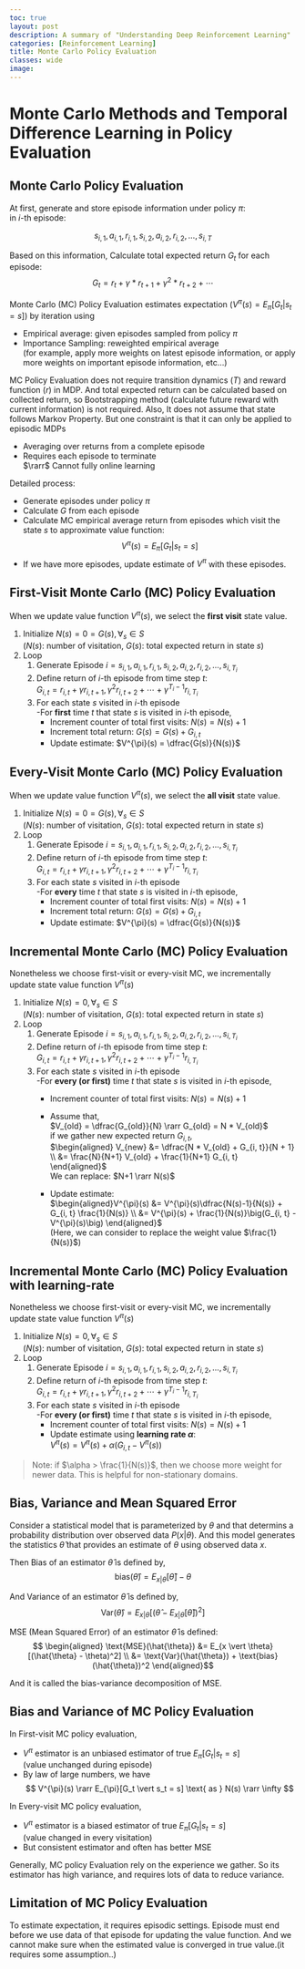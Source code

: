 ```yaml
---
toc: true
layout: post
description: A summary of "Understanding Deep Reinforcement Learning"
categories: [Reinforcement Learning]
title: Monte Carlo Policy Evaluation
classes: wide
image: 
---
```


# Monte Carlo Methods and Temporal Difference Learning in Policy Evaluation

## Monte Carlo Policy Evaluation
At first, generate and store episode information under policy $\pi$: \
in $i$-th episode:

$$ s_{i, 1}, a_{i, 1}, r_{i,1}, s_{i, 2}, a_{i, 2}, r_{i, 2}, \dots, s_{i, T} $$

Based on this information, Calculate total expected return $G_t$ for each episode: 
$$ G_t = r_t + \gamma * r_{t+1} + \gamma^2 * r_{t+2} + \cdots $$

Monte Carlo (MC) Policy Evaluation estimates expectation ($V^{\pi}(s) = E_{\pi}[G_t \vert s_t = s]$) by iteration using
  - Empirical average: given episodes sampled from policy $\pi$
  - Importance Sampling: reweighted empirical average \
  (for example, apply more weights on latest episode information, or apply more weights on important episode information, etc...)

MC Policy Evaluation does not require transition dynamics ($T$) and reward function ($r$) in MDP. And total expected return can be calculated based on collected return, so Bootstrapping method (calculate future reward with current information) is not required. Also, It does not assume that state follows Markov Property.
But one constraint is that it can only be applied to episodic MDPs
  - Averaging over returns from a complete episode
  - Requires each episode to terminate \
  $\rarr$ Cannot fully online learning

Detailed process:
- Generate episodes under policy $\pi$
- Calculate $G$ from each episode
- Calculate MC empirical average return from episodes which visit the state $s$ to approximate value function: 
  $$V^{\pi}(s) = E_{\pi}[G_t \vert s_t = s]$$
- If we have more episodes, update estimate of $V^{\pi}$ with these episodes.

## First-Visit Monte Carlo (MC) Policy Evaluation
When we update value function $V^{\pi}(s)$, we select the **first visit** state value.

1. Initialize $N(s) = 0 = G(s),\forall_s \in S$ \
($N(s)$: number of visitation, $G(s)$: total expected return in state $s$)
2. Loop
   1. Generate Episode $i = s_{i,1}, a_{i,1}, r_{i,1}, s_{i,2}, a_{i,2}, r_{i,2}, \dots, s_{i,T_i}$
   2. Define return of $i$-th episode from time step $t$:\
   $G_{i,t} = r_{i,t} + \gamma r_{i, t+1}, \gamma^2r_{i,t+2} + \cdots + \gamma^{T_i-1} r_{i, T_i}$
   3. For each state $s$ visited in $i$-th episode \
      -For **first** time $t$ that state $s$ is visited in $i$-th episode,
         - Increment counter of total first visits: $N(s) = N(s) + 1$
         - Increment total return: $G(s) = G(s) + G_{i, t}$
         - Update estimate: $V^{\pi}(s) = \dfrac{G(s)}{N(s)}$ 

## Every-Visit Monte Carlo (MC) Policy Evaluation
When we update value function $V^{\pi}(s)$, we select the **all visit** state value.

1. Initialize $N(s) = 0 = G(s),\forall_s \in S$ \
($N(s)$: number of visitation, $G(s)$: total expected return in state $s$)
2. Loop
   1. Generate Episode $i = s_{i,1}, a_{i,1}, r_{i,1}, s_{i,2}, a_{i,2}, r_{i,2}, \dots, s_{i,T_i}$
   2. Define return of $i$-th episode from time step $t$:\
   $G_{i,t} = r_{i,t} + \gamma r_{i, t+1}, \gamma^2r_{i,t+2} + \cdots + \gamma^{T_i-1} r_{i, T_i}$
   3. For each state $s$ visited in $i$-th episode \
      -For **every** time $t$ that state $s$ is visited in $i$-th episode,
         - Increment counter of total first visits: $N(s) = N(s) + 1$
         - Increment total return: $G(s) = G(s) + G_{i, t}$
         - Update estimate: $V^{\pi}(s) = \dfrac{G(s)}{N(s)}$ 

## Incremental Monte Carlo (MC) Policy Evaluation
Nonetheless we choose first-visit or every-visit MC, we incrementally update state value function $V^{\pi}(s)$

1. Initialize $N(s) = 0,\forall_s \in S$ \
($N(s)$: number of visitation, $G(s)$: total expected return in state $s$)
2. Loop
   1. Generate Episode $i = s_{i,1}, a_{i,1}, r_{i,1}, s_{i,2}, a_{i,2}, r_{i,2}, \dots, s_{i,T_i}$
   2. Define return of $i$-th episode from time step $t$:\
   $G_{i,t} = r_{i,t} + \gamma r_{i, t+1}, \gamma^2r_{i,t+2} + \cdots + \gamma^{T_i-1} r_{i, T_i}$
   3. For each state $s$ visited in $i$-th episode \
      -For **every (or first)** time $t$ that state $s$ is visited in $i$-th episode,
         - Increment counter of total first visits: $N(s) = N(s) + 1$
         - Assume that, \
         $V_{old} = \dfrac{G_{old}}{N} \rarr G_{old} = N * V_{old}$ \
         if we gather new expected return $G_{i, t}$,\
         $\begin{aligned} V_{new} &= \dfrac{N * V_{old} + G_{i, t}}{N + 1} \\ &= \frac{N}{N+1} V_{old} + \frac{1}{N+1} G_{i, t} \end{aligned}$ \
         We can replace: $N+1 \rarr N(s)$

         - Update estimate: \
         $\begin{aligned}V^{\pi}(s) &= V^{\pi}(s)\dfrac{N(s)-1}{N(s)} + G_{i, t} \frac{1}{N(s)} \\ &= V^{\pi}(s) + \frac{1}{N(s)}\big(G_{i, t} - V^{\pi}(s)\big) \end{aligned}$ \
         (Here, we can consider to replace the weight value $\frac{1}{N(s)}$)

## Incremental Monte Carlo (MC) Policy Evaluation with learning-rate
Nonetheless we choose first-visit or every-visit MC, we incrementally update state value function $V^{\pi}(s)$

1. Initialize $N(s) = 0,\forall_s \in S$ \
($N(s)$: number of visitation, $G(s)$: total expected return in state $s$)
2. Loop
   1. Generate Episode $i = s_{i,1}, a_{i,1}, r_{i,1}, s_{i,2}, a_{i,2}, r_{i,2}, \dots, s_{i,T_i}$
   2. Define return of $i$-th episode from time step $t$:\
   $G_{i,t} = r_{i,t} + \gamma r_{i, t+1}, \gamma^2r_{i,t+2} + \cdots + \gamma^{T_i-1} r_{i, T_i}$
   3. For each state $s$ visited in $i$-th episode \
      -For **every (or first)** time $t$ that state $s$ is visited in $i$-th episode,
         - Increment counter of total first visits: $N(s) = N(s) + 1$
         - Update estimate using **learning rate $\alpha$**: \
         $V^{\pi}(s) = V^{\pi}(s) + \alpha\big(G_{i, t} - V^{\pi}(s)\big)$
> Note: if $\alpha > \frac{1}{N(s)}$, then we choose more weight for newer data. This is helpful for non-stationary domains. 

## Bias, Variance and Mean Squared Error

Consider a statistical model that is parameterized by $\theta$ and that determins a probability distribution over observed data $P(x \vert \theta)$. And this model generates the statistics $\hat{\theta}$ that provides an estimate of $\theta$ using observed data $x$.

Then Bias of an estimator $\hat{\theta}$ is defined by,
$$ \text{bias}(\hat{\theta}) = E_{x \vert \theta}[\hat{\theta}] - \theta $$

And Variance of an estimator $\hat{\theta}$ is defined by,
$$ \text{Var}(\hat{\theta}) = E_{x \vert \theta}[(\hat{\theta} - E_{x \vert \theta}[\hat{\theta}])^2] $$

MSE (Mean Squared Error) of an estimator $\hat{\theta}$ is defined:
$$ \begin{aligned} \text{MSE}(\hat{\theta}) &= E_{x \vert \theta}[(\hat{\theta} - \theta)^2] \\ &= \text{Var}(\hat{\theta}) + \text{bias}(\hat{\theta})^2 \end{aligned}$$

And it is called the bias-variance decomposition of MSE.

## Bias and Variance of MC Policy Evaluation

In First-visit MC policy evaluation,
- $V^{\pi}$ estimator is an unbiased estimator of true $E_{\pi}[G_t \vert s_t = s]$ \
(value unchanged during episode)
- By law of large numbers, we have 
$$ V^{\pi}(s) \rarr E_{\pi}[G_t \vert s_t = s] \text{   as   } N(s) \rarr \infty $$

In Every-visit MC policy evaluation,
- $V^{\pi}$ estimator is a biased estimator of true $E_{\pi}[G_t \vert s_t = s]$ \
(value changed in every visitation)
- But consistent estimator and often has better MSE

Generally, MC policy Evaluation rely on the experience we gather. So its estimator has high variance, and requires lots of data to reduce variance.

## Limitation of MC Policy Evaluation
To estimate expectation, it requires episodic settings. Episode must end before we use data of that episode for updating the value function. And we cannot make sure when the estimated value is converged in true value.(it requires some assumption..)
